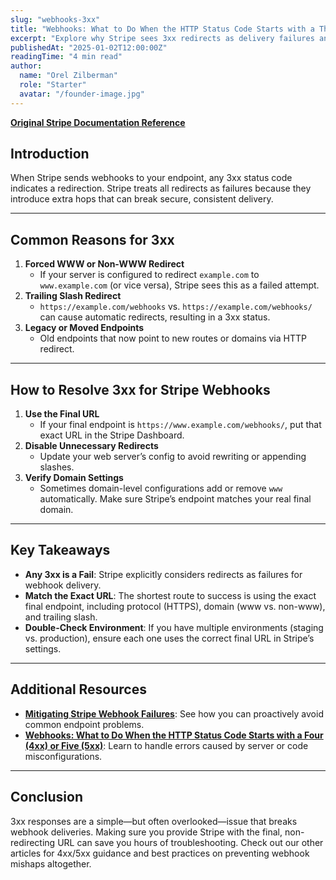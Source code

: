 ```yaml
---
slug: "webhooks-3xx"
title: "Webhooks: What to Do When the HTTP Status Code Starts with a Three (3xx)"
excerpt: "Explore why Stripe sees 3xx redirects as delivery failures and how to eliminate unnecessary redirects in your webhook workflows."
publishedAt: "2025-01-02T12:00:00Z"
readingTime: "4 min read"
author:
  name: "Orel Zilberman"
  role: "Starter"
  avatar: "/founder-image.jpg"
---
```


[**Original Stripe Documentation Reference**](https://support.stripe.com/questions/webhooks-what-to-do-when-the-http-status-code-starts-with-a-three-(3xx))

## Introduction
When Stripe sends webhooks to your endpoint, any 3xx status code indicates a redirection. Stripe treats all redirects as failures because they introduce extra hops that can break secure, consistent delivery.

---

## Common Reasons for 3xx

1. **Forced WWW or Non-WWW Redirect**  
   - If your server is configured to redirect `example.com` to `www.example.com` (or vice versa), Stripe sees this as a failed attempt.
2. **Trailing Slash Redirect**  
   - `https://example.com/webhooks` vs. `https://example.com/webhooks/` can cause automatic redirects, resulting in a 3xx status.
3. **Legacy or Moved Endpoints**  
   - Old endpoints that now point to new routes or domains via HTTP redirect.

---

## How to Resolve 3xx for Stripe Webhooks

1. **Use the Final URL**  
   - If your final endpoint is `https://www.example.com/webhooks/`, put that exact URL in the Stripe Dashboard.
2. **Disable Unnecessary Redirects**  
   - Update your web server’s config to avoid rewriting or appending slashes.  
3. **Verify Domain Settings**  
   - Sometimes domain-level configurations add or remove `www` automatically. Make sure Stripe’s endpoint matches your real final domain.

---

## Key Takeaways
- **Any 3xx is a Fail**: Stripe explicitly considers redirects as failures for webhook delivery.  
- **Match the Exact URL**: The shortest route to success is using the exact final endpoint, including protocol (HTTPS), domain (www vs. non-www), and trailing slash.  
- **Double-Check Environment**: If you have multiple environments (staging vs. production), ensure each one uses the correct final URL in Stripe’s settings.

---

## Additional Resources

- **[Mitigating Stripe Webhook Failures](/blog/mitigating-stripe-webhook-failures)**: See how you can proactively avoid common endpoint problems.  
- **[Webhooks: What to Do When the HTTP Status Code Starts with a Four (4xx) or Five (5xx)](/blog/webhooks-4xx-5xx)**: Learn to handle errors caused by server or code misconfigurations.

---

## Conclusion
3xx responses are a simple—but often overlooked—issue that breaks webhook deliveries. Making sure you provide Stripe with the final, non-redirecting URL can save you hours of troubleshooting. Check out our other articles for 4xx/5xx guidance and best practices on preventing webhook mishaps altogether.
